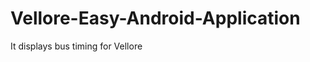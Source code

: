 Vellore-Easy-Android-Application
================================

It displays bus timing for Vellore

